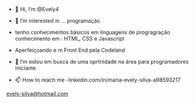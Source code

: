 - 👋 Hi, I’m @Evely4
- 👀 I’m interested in ... programação 
- tenho conhecimentos básicos em linguagens de progragração 
conhecimento em : HTML, CSS  e Javascript
- Aperfeiçoando e m Front End pela Codeland

- 💞️ I’m  estou em busca de uma oprtnidade na  área para programadores iniciante
- 📫 How to reach me 
-linkedin.com/in/maria-evely-silva-a98593217


evely-silva@hotmail.com



<!---
Evely4/Evely4 is a ✨ special ✨ repository because its `README.md` (this file) appears on your GitHub profile.
You can click the Preview link to take a look at your changes.
--->
